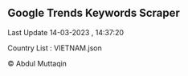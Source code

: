 

## Google Trends Keywords Scraper 
 
Last Update 14-03-2023 , 14:37:20

Country List :
VIETNAM.json



© Abdul Muttaqin 
